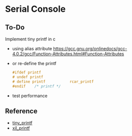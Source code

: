 # Serial Console

## To-Do

Implement tiny printf in c

* using alias attribute https://gcc.gnu.org/onlinedocs/gcc-4.0.2/gcc/Function-Attributes.html#Function-Attributes
* or re-define the printf

  ```c
  #ifdef printf
  # undef printf
  # define printf			rcar_printf
  #endif	/* printf */
    ```

* test performance

## Reference

* [tiny_printf](https://github.com/andersy005/embedded-systems-programming/blob/master/MicroComputer-Based-Lock/src/tiny_printf.c)
* [xil_printf](https://github.com/cjlano/freertos/blob/master/FreeRTOS/Demo/MicroBlaze_Kintex7_EthernetLite/BSP/microblaze_0/libsrc/standalone_v5_4/src/xil_printf.c)
